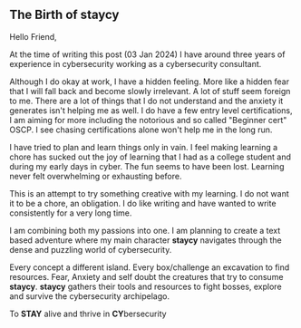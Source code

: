 ## The Birth of staycy

Hello Friend,

At the time of writing this post (03 Jan 2024) I have around three years of experience in cybersecurity working as a cybersecurity consultant.

Although I do okay at work, I have a hidden feeling. More like a hidden fear that I will fall back and become slowly irrelevant.  A lot of stuff seem foreign to me. There are a lot of things that I do not understand and the anxiety it generates isn't helping me as well. I do have a few entry level certifications, I am aiming for more including the notorious and so called "Beginner cert" OSCP.
I see chasing certifications alone won't help me in the long run. 

I have tried to plan and learn things only in vain. I feel making learning a chore has sucked out the joy of learning that I had as a college student and during my early days in cyber. The fun seems to have been lost. Learning never felt overwhelming or exhausting before.

This is an attempt to try something creative with my learning.  I do not want it to be a chore, an obligation. I do like writing and have wanted to write consistently for a very long time.

I am combining both my passions into one. I am planning to create a text based adventure where my main character **staycy** navigates through the dense and puzzling world of cybersecurity.

Every concept a different island. 
Every box/challenge an excavation to find resources.
Fear, Anxiety and self doubt the creatures that try to consume **staycy**.
**staycy** gathers their tools and resources to fight bosses, explore and survive the cybersecurity archipelago.

To **STAY** alive and thrive in **CY**bersecurity


<!---
staycyonline/staycyonline is a ✨ special ✨ repository because its `README.md` (this file) appears on your GitHub profile.
You can click the Preview link to take a look at your changes.
--->
